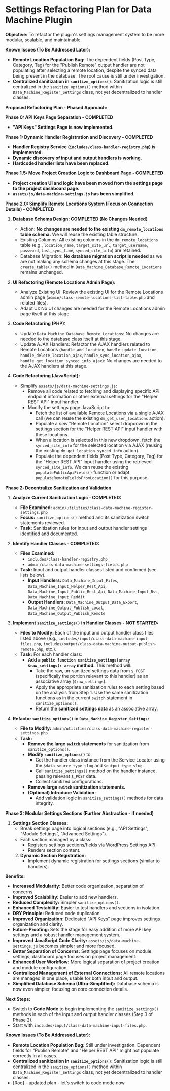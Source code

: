 # Settings Refactoring Plan for Data Machine Plugin

**Objective:** To refactor the plugin's settings management system to be more modular, scalable, and maintainable.

**Known Issues (To Be Addressed Later):**

*   **Remote Location Population Bug:** The dependent fields (Post Type, Category, Tag) for the "Publish Remote" output handler are not populating after selecting a remote location, despite the synced data being present in the database. The root cause is still under investigation.
*   **Centralized sanitization in `sanitize_options()`:** Sanitization logic is still centralized in the `sanitize_options()` method within `Data_Machine_Register_Settings` class, not yet decentralized to handler classes.

**Proposed Refactoring Plan - Phased Approach:**

**Phase 0: API Keys Page Separation - COMPLETED**

*   **"API Keys" Settings Page is now implemented.**

**Phase 1: Dynamic Handler Registration and Discovery - COMPLETED**

*   **Handler Registry Service (`includes/class-handler-registry.php`) is implemented.**
*   **Dynamic discovery of input and output handlers is working.**
*   **Hardcoded handler lists have been replaced.**

**Phase 1.5: Move Project Creation Logic to Dashboard Page - COMPLETED**

*   **Project creation UI and logic have been moved from the settings page to the project dashboard page.**
*   **`assets/js/data-machine-settings.js` has been simplified.**

**Phase 2.0: Simplify Remote Locations System (Focus on Connection Details) - COMPLETED**

1.  **Database Schema Design: COMPLETED (No Changes Needed)**
    *   Action: **No changes are needed to the existing `dm_remote_locations` table schema.** We will reuse the existing table structure.
    *   Existing Columns: All existing columns in the `dm_remote_locations` table (e.g., `location_name`, `target_site_url`, `target_username`, `password`, `last_sync_time`, `synced_site_info`) are retained.
    *   Database Migration: **No database migration script is needed** as we are not making any schema changes at this stage. The `create_table()` method in `Data_Machine_Database_Remote_Locations` remains unchanged.

2.  **UI Refactoring (Remote Locations Admin Page):**
    *   Analyze Existing UI: Review the existing UI for the Remote Locations admin page (`admin/class-remote-locations-list-table.php` and related files).
    *   Adapt UI: No UI changes are needed for the Remote Locations admin page itself at this stage.

3.  **Code Refactoring (PHP):**
    *   Update `Data_Machine_Database_Remote_Locations`: No changes are needed to the database class itself at this stage.
    *   Update AJAX Handlers: Refactor the AJAX handlers related to Remote Locations (`handle_add_location`, `handle_update_location`, `handle_delete_location_ajax`, `handle_sync_location_ajax`, `handle_get_location_synced_info_ajax`): No changes are needed to the AJAX handlers at this stage.

4.  **Code Refactoring (JavaScript):**
    *   Simplify `assets/js/data-machine-settings.js`:
        *   Remove all code related to fetching and displaying specific API endpoint information or other external settings for the "Helper REST API" input handler.
        *   Modify the settings page JavaScript to:
            *   Fetch the list of available Remote Locations via a single AJAX call (we can reuse the existing `dm_get_user_locations` action).
            *   Populate a *new* "Remote Location" select dropdown in the settings section for the "Helper REST API" input handler with these locations.
            *   When a location is selected in this new dropdown, fetch the `synced_site_info` for the selected location via AJAX (reusing the existing `dm_get_location_synced_info` action).
            *   Populate the dependent fields (Post Type, Category, Tag) for the "Helper REST API" input handler using the retrieved `synced_site_info`. We can reuse the existing `populatePublicApiFields()` function or adapt `populateRemoteFieldsFromLocation()` for this purpose.

**Phase 2: Decentralize Sanitization and Validation**

1.  **Analyze Current Sanitization Logic - COMPLETED:**
    *   **File Examined:** `admin/utilities/class-data-machine-register-settings.php`
    *   **Focus:**  `sanitize_options()` method and its sanitization switch statements reviewed.
    *   **Task:** Sanitization rules for input and output handler settings identified and documented.

2.  **Identify Handler Classes - COMPLETED:**
    *   **Files Examined:**
        *   `includes/class-handler-registry.php`
        *   `admin/class-data-machine-settings-fields.php`
    *   **Task:** Input and output handler classes listed and confirmed (see lists below).
        *   **Input Handlers:** `Data_Machine_Input_Files`, `Data_Machine_Input_Helper_Rest_Api`, `Data_Machine_Input_Public_Rest_Api`, `Data_Machine_Input_Rss`, `Data_Machine_Input_Reddit`
        *   **Output Handlers:** `Data_Machine_Output_Data_Export`, `Data_Machine_Output_Publish_Local`, `Data_Machine_Output_Publish_Remote`

3.  **Implement `sanitize_settings()` in Handler Classes - NOT STARTED:**
    *   **Files to Modify:** Each of the input and output handler class files listed above (e.g., `includes/input/class-data-machine-input-files.php`, `includes/output/class-data-machine-output-publish-remote.php`, etc.).
    *   **Task:** For each handler class:
        *   **Add a `public function sanitize_settings(array $raw_settings): array` method.** This method will:
            *   Take the raw, un-sanitized settings data from `$_POST` (specifically the portion relevant to this handler) as an associative array (`$raw_settings`).
            *   Apply the appropriate sanitization rules to each setting based on the analysis from Step 1.  Use the same sanitization functions as in the current `switch` statement in `sanitize_options()`.
            *   Return the **sanitized settings data** as an associative array.

4.  **Refactor `sanitize_options()` in `Data_Machine_Register_Settings`:**
    *   **File to Modify:** `admin/utilities/class-data-machine-register-settings.php`
    *   **Task:**
        *   **Remove the large `switch` statements** for sanitization from `sanitize_options()`.
        *   **Modify `sanitize_options()`** to:
            *   Get the handler class instance from the Service Locator using the `$data_source_type_slug` and `$output_type_slug`.
            *   Call `sanitize_settings()` method on the handler instance, passing relevant `$_POST` data.
            *   Collect sanitized configurations.
        *   **Remove large `switch` sanitization statements.**
        *   **(Optional) Introduce Validation:**
            *   Add validation logic in `sanitize_settings()` methods for data integrity.

**Phase 3: Modular Settings Sections (Further Abstraction - if needed)**
1.  **Settings Section Classes:**
    *   Break settings page into logical sections (e.g., "API Settings", "Module Settings", "Advanced Settings").
    *   Each section managed by a class:
        *   Registers settings sections/fields via WordPress Settings API.
        *   Renders section content.
    2.  **Dynamic Section Registration:**
        *   Implement dynamic registration for settings sections (similar to handlers).

**Benefits:**

*   **Increased Modularity:** Better code organization, separation of concerns.
*   **Improved Scalability:** Easier to add new handlers.
*   **Reduced Complexity:** Simpler `sanitize_options()`.
*   **Enhanced Testability:** Easier to test handlers and sections in isolation.
*   **DRY Principle:** Reduced code duplication.
*   **Improved Organization:**  Dedicated "API Keys" page improves settings organization and clarity.
*   **Future-Proofing:** Sets the stage for easy addition of more API key settings and a robust handler management system.
*   **Improved JavaScript Code Clarity:** `assets/js/data-machine-settings.js` becomes simpler and more focused.
*   **Better Separation of Concerns:** Settings page focuses on module settings; dashboard page focuses on project management.
*   **Enhanced User Workflow:** More logical separation of project creation and module configuration.
*   **Centralized Management of External Connections:** All remote locations are managed in one place, usable for both input and output.
*   **Simplified Database Schema (Ultra-Simplified):** Database schema is now even simpler, focusing on core connection details.

**Next Steps:**

*   Switch to **Code Mode** to begin implementing the `sanitize_settings()` methods in each of the input and output handler classes (Step 3 of Phase 2).
*   Start with `includes/input/class-data-machine-input-files.php`.

**Known Issues (To Be Addressed Later):**

*   **Remote Location Population Bug:** Still under investigation. Dependent fields for "Publish Remote" and "Helper REST API" might not populate correctly in all cases.
*   **Centralized sanitization in `sanitize_options()`:** Sanitization logic is still centralized in the `sanitize_options()` method within `Data_Machine_Register_Settings` class, not yet decentralized to handler classes.
*   [Roo] - updated plan - let's switch to code mode now
